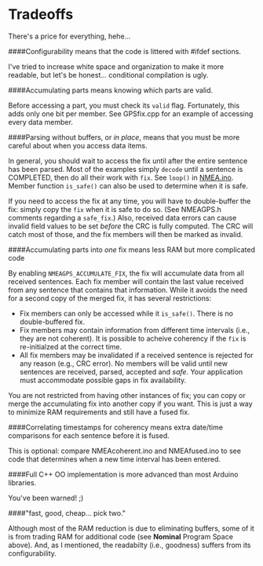 Tradeoffs
=========

There's a price for everything, hehe...

####Configurability means that the code is littered with #ifdef sections.

I've tried to increase white space and organization to make it more readable, but let's be honest... 
conditional compilation is ugly.

####Accumulating parts means knowing which parts are valid.

Before accessing a part, you must check its `valid` flag.  Fortunately, this adds only one bit per member.  See GPSfix.cpp for an example of accessing every data member.

####Parsing without buffers, or *in place*, means that you must be more careful about when you access data items.

In general, you should wait to access the fix until after the entire sentence has been parsed.  Most of the examples simply `decode` until a sentence is COMPLETED, then do all their work with `fix`.  See `loop()` in [NMEA.ino](examples/NMEA.ino). 
Member function `is_safe()` can also be used to determine when it is safe.

If you need to access the fix at any time, you will have to double-buffer the fix: simply copy the `fix` when it is safe to do so.  (See NMEAGPS.h comments regarding a
`safe_fix`.)  Also, received data errors can cause invalid field values to be set *before* the CRC is fully computed.  The CRC will
catch most of those, and the fix members will then be marked as invalid.

####Accumulating parts into *one* fix means less RAM but more complicated code

By enabling `NMEAGPS_ACCUMULATE_FIX`, the fix will accumulate data from all received sentences.  Each
fix member will contain the last value received from any sentence that
contains that information.  While it avoids the need for a second copy of the merged fix, it has several restrictions:
* Fix members can only be accessed while it `is_safe()`.  There is no double-buffered fix.
* Fix members may contain information from different time intervals (i.e., they are not 
coherent).  It is possible to acheive coherency if the `fix` is re-initialzed at the correct time.
* All fix members may be invalidated if a received sentence is rejected for any reason (e.g., CRC
error).  No members will be valid until new sentences are received, parsed, accepted and *safe*.  Your application
must accommodate possible gaps in fix availability.

You are not restricted from having other instances of fix; you can copy or merge the accumulating fix into another copy if you want.  This is just a way to minimize RAM requirements and still have a fused fix.

####Correlating timestamps for coherency means extra date/time comparisons for each sentence before it is fused.

This is optional: compare NMEAcoherent.ino and NMEAfused.ino to see code that determines when a new time interval has been entered.

####Full C++ OO implementation is more advanced than most Arduino libraries.

You've been warned!  ;)

####"fast, good, cheap... pick two."

Although most of the RAM reduction is due to eliminating buffers, some of it is from trading RAM
for additional code (see **Nominal** Program Space above).  And, as I mentioned, the readabilty (i.e., goodness) suffers from its configurability.

